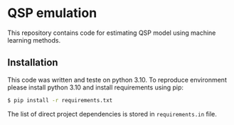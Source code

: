 # QSP emulation 

This repository contains code for estimating QSP model using machine learning methods.

## Installation

This code was written and teste on python 3.10. To reproduce environment please install python 3.10 and 
install requirements using pip:

```bash
$ pip install -r requirements.txt
```

The list of direct project dependencies is stored in `requirements.in` file. 